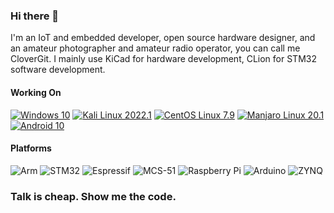 ### Hi there 👋
I'm an IoT and embedded developer, open source hardware designer, and an amateur photographer and amateur radio operator, you can call me CloverGit.
I mainly use KiCad for hardware development, CLion for STM32 software development.

#### Working On
[![Windows 10](https://img.shields.io/badge/Windows%2010-0177c6?style=for-the-badge&logo=windows&logoColor=fff)](https://www.microsoft.com/en-us/windows/)
[![Kali Linux 2022.1](https://img.shields.io/badge/Kali%20Linux%202022.1-2777ff?style=for-the-badge&logo=kalilinux&logoColor=fff)](https://www.kali.org/)
[![CentOS Linux 7.9](https://img.shields.io/badge/CentOS%20Linux%207.9-306bc2?style=for-the-badge&logo=centos&logoColor=fff)](https://www.centos.org/)
[![Manjaro Linux 20.1](https://img.shields.io/badge/Manjaro%20Linux%2020.1-35bf5c?style=for-the-badge&logo=manjaro&logoColor=fff)](https://manjaro.org/)
[![Android 10](https://img.shields.io/badge/Android%2010-539273?style=for-the-badge&logo=android&logoColor=fff)](https://www.android.com/android-10/)

#### Platforms
![Arm](https://img.shields.io/badge/-Arm-0091BD?style=for-the-badge&logo=Arm&logoColor=fff)
![STM32](https://img.shields.io/badge/-STM32-03234B?style=for-the-badge&logo=STMicroelectronics&logoColor=fff)
![Espressif](https://img.shields.io/badge/-Espressif-E7352C?style=for-the-badge&logo=Espressif&logoColor=fff)
![MCS-51](https://img.shields.io/badge/-MCS--51-0071C5?style=for-the-badge&logo=Intel&logoColor=fff)
![Raspberry Pi](https://img.shields.io/badge/-Raspberry_Pi-A22846?style=for-the-badge&logo=Raspberry%20Pi&logoColor=fff)
![Arduino](https://img.shields.io/badge/-Arduino-00979D?style=for-the-badge&logo=Arduino&logoColor=fff)
![ZYNQ](https://img.shields.io/badge/-ZYNQ-E01F27?style=for-the-badge&logo=Xilinx&logoColor=fff)

### **Talk is cheap. Show me the code.**
